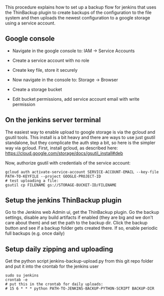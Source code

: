 This procedure explains how to set up a backup flow for jenkins that uses the ThinBackup plugin to create backups of 
the configuration to the file system and then uploads the newest configuration to a google storage using a service account.

## Google console

* Navigate in the google console to: IAM -> Service Accounts
* Create a service account with no role
* Create key file, store it securely

* Now navigate in the console to: Storage -> Browser
* Create a storage bucket
* Edit bucket permissions, add service account email with write permission

## On the jenkins server terminal

The easiest way to enable upload to google storage is via the gcloud and gsutil tools. This install is a bit heavy 
and there are ways to use just gsutil standalone, but they complicate the auth step a bit, so here is the simpler way via gcloud.
First, install gcloud, as described here: https://cloud.google.com/storage/docs/gsutil_install#deb

Now, authorize gsutil with credentials of the service account:

```
gcloud auth activate-service-account SERVICE-ACCOUNT-EMAIL --key-file PATH-TO-KEYFILE --project GOOGLE-PROJECT-ID
# test uploading a file:
gsutil cp FILENAME gs://STORAGE-BUCKET-ID/FILENAME
```

## Setup the jenkins ThinBackup plugin

Go to the Jenkins web Admin ui, get the ThinBackup plugin. Go the backup settings, disable any build artifacts if enabled (they are big and we 
don't care about them) and set the path to the backup dir. Click the backup button and see if a backup folder gets created there. If so,
enable periodic full backups (e.g. once daily)

## Setup daily zipping and uploading

Get the python script jenkins-backup-upload.py from this git repo folder and put it into the crontab for the jenkins user

```
sudo su jenkins
crontab -e
# put this in the crontab for daily uploads:
# 15 6 * * * python PATH-TO-JENKINS-BACKUP-PYTHON-SCRIPT BACKUP-DIR
```
